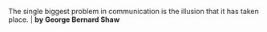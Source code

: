 The single biggest problem in communication is the illusion that it has taken place. | **by George Bernard Shaw**